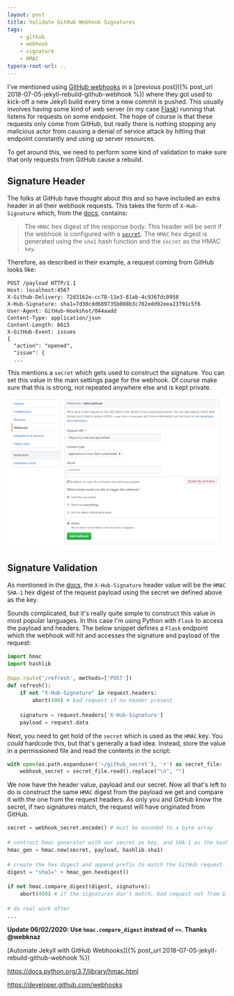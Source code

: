 ```yaml
---
layout: post
title: Validate GitHub Webhook Signatures
tags:
    - github
    - webhook
    - signature
    - HMAC
typora-root-url: ..
---
```


I've mentioned using [GitHub webhooks](https://developer.github.com/webhooks) in a [previous post]({% post_url 2018-07-05-jekyll-rebuild-github-webhook %}) where they got used to kick-off a new Jekyll build every time a new commit is pushed. This usually involves having some kind of web server (in my case [Flask](http://flask.pocoo.org/)) running that listens for requests on some endpoint. The hope of course is that these requests only come from GitHub, but really there is nothing stopping any malicious actor from causing a denial of service attack by hitting that endpoint constantly and using up server resources.

To get around this, we need to perform some kind of validation to make sure that only requests from GitHub cause a rebuild.

## Signature Header

The folks at GitHub have thought about this and so have included an extra header in all their webhook requests. This takes the form of `X-Hub-Signature` which, from the [docs](https://developer.github.com/webhooks/#payloads), contains:

> The `HMAC` hex digest of the response body. This header will be sent if the webhook is configured with a [`secret`](https://developer.github.com/v3/repos/hooks/#create-hook-config-params). The `HMAC` hex digest is generated using the `sha1` hash function and the `secret` as the HMAC `key`.

Therefore, as described in their example, a request coming from GitHub looks like:

```
POST /payload HTTP/1.1
Host: localhost:4567
X-Github-Delivery: 72d3162e-cc78-11e3-81ab-4c9367dc0958
X-Hub-Signature: sha1=7d38cdd689735b008b3c702edd92eea23791c5f6
User-Agent: GitHub-Hookshot/044aadd
Content-Type: application/json
Content-Length: 6615
X-GitHub-Event: issues
{
  "action": "opened",
  "issue": {
  ...
```

This mentions a `secret` which gets used to construct the signature. You can set this value in the main settings page for the webhook. Of course make sure that this is strong, not repeated anywhere else and is kept private.

![GitHub Webhook](/images/2018/github-webhook.png)

## Signature Validation

As mentioned in the [docs](https://developer.github.com/webhooks/#payloads), the `X-Hub-Signature` header value will be the `HMAC SHA-1` hex digest of the request payload using the secret we defined above as the key.

Sounds complicated, but it's really quite simple to construct this value in most popular languages. In this case I'm using Python with `Flask` to access the payload and headers. The below snippet defines a `Flask` endpoint which the webhook will hit and accesses the signature and payload of the request:

```python
import hmac
import hashlib

@app.route('/refresh', methods=['POST'])
def refresh():
    if not "X-Hub-Signature" in request.headers:
        abort(400) # bad request if no header present

    signature = request.headers['X-Hub-Signature']
    payload = request.data
```

Next, you need to get hold of the `secret` which is used as the `HMAC` key. You _could_ hardcode this, but that's generally a bad idea. Instead, store the value in a permissioned file and read the contents in the script:

```python
with open(os.path.expanduser('~/github_secret'), 'r') as secret_file:
    webhook_secret = secret_file.read().replace("\n", "")
```

We now have the header value, payload and our secret. Now all that's left to do is construct the same `HMAC` digest from the payload we get and compare it with the one from the request headers. As only you and GitHub know the secret, if two signatures match, the request will have originated from GitHub.

```python
secret = webhook_secret.encode() # must be encoded to a byte array

# contruct hmac generator with our secret as key, and SHA-1 as the hashing function
hmac_gen = hmac.new(secret, payload, hashlib.sha1)

# create the hex digest and append prefix to match the GitHub request format
digest = "sha1=" + hmac_gen.hexdigest()

if not hmac.compare_digest(digest, signature):
    abort(400) # if the signatures don't match, bad request not from GitHub

# do real work after
...
```

**Update 06/02/2020: Use `hmac.compare_digest` instead of `==`. Thanks @webknaz**

[Automate Jekyll with GitHub Webhooks]({% post_url 2018-07-05-jekyll-rebuild-github-webhook %})

<https://docs.python.org/3.7/library/hmac.html>

<https://developer.github.com/webhooks>
